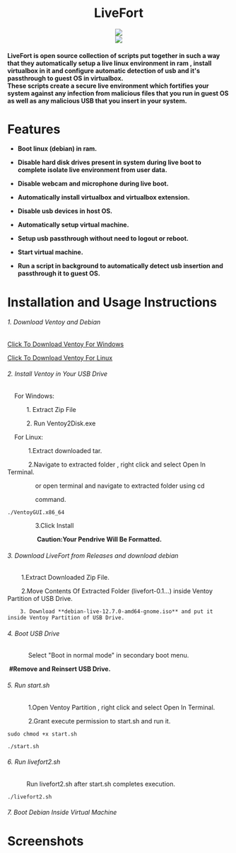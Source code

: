 <h1 align="center">LiveFort</h1>

<p align="center">
<img src="https://img.shields.io/badge/RELEASE-v0.1.0-8A2BE2"><br>
<img src="https://img.shields.io/badge/LIVE%20LINUX%20IN%20RAM%20WITH%20VIRTUALBOX%20AND%20USB%20PASSTHROUGH-FF4500">
</p>

<h4 align="left">
LiveFort is open source collection of scripts put together in such a way that they automatically setup a live linux environment in ram , install virtualbox in it and configure automatic detection of usb and it's passthrough to guest OS in virtualbox. <br>
These scripts create a secure live environment which fortifies your system against any infection from malicious files that you run in guest OS as well as any malicious USB that you insert in your system. <br>
</h4>

# Features

* **Boot linux (debian) in ram.**

* **Disable hard disk drives present in system during live boot to complete isolate live environment from user data.**

* **Disable webcam and microphone during live boot.**

*  **Automatically install virtualbox and virtualbox extension.**

* **Disable usb devices in host OS.**

* **Automatically setup virtual machine.**

*  **Setup usb passthrough without need to logout or reboot.**

* **Start virtual machine.**

* **Run a script in background to automatically detect usb insertion and passthrough it to guest OS.**

# Installation and Usage Instructions

###### 1. Download Ventoy and Debian 

[Click To Download Ventoy For Windows](https://github.com/ventoy/Ventoy/releases/download/v1.0.99/ventoy-1.0.99-windows.zip)

[Click To Download Ventoy For Linux](https://github.com/ventoy/Ventoy/releases/download/v1.0.99/ventoy-1.0.99-linux.tar.gz)

###### 2. Install Ventoy in Your USB Drive

    For Windows:

           1. Extract Zip File 

           2. Run Ventoy2Disk.exe

    For Linux:

            1.Extract downloaded tar.

            2.Navigate to extracted folder , right click and select Open In Terminal.  

                or open terminal and navigate to extracted folder using cd 

                command.

    ./VentoyGUI.x86_64

                3.Click Install

                 **Caution:Your Pendrive Will Be Formatted.**

###### 3. Download LiveFort from Releases and download debian

        1.Extract Downloaded Zip File.

        2.Move Contents Of Extracted Folder (livefort-0.1...) inside Ventoy Partition of USB Drive.

        3. Download **debian-live-12.7.0-amd64-gnome.iso** and put it inside Ventoy Partition of USB Drive.

###### 4. Boot USB Drive

            Select "Boot in normal mode" in secondary boot menu.

 **#Remove and Reinsert USB Drive.**      

###### 5. Run start.sh

            1.Open Ventoy Partition , right click and select Open In Terminal.

            2.Grant execute permission to start.sh and run it.

    sudo chmod +x start.sh

    ./start.sh

###### 6. Run livefort2.sh

            Run livefort2.sh after start.sh completes execution.

    ./livefort2.sh

###### 7. Boot Debian Inside Virtual Machine

# Screenshots



